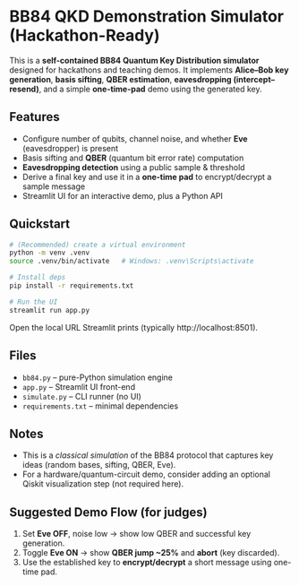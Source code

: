 # BB84 QKD Demonstration Simulator (Hackathon-Ready)

This is a **self-contained BB84 Quantum Key Distribution simulator** designed for hackathons and teaching demos.
It implements **Alice–Bob key generation**, **basis sifting**, **QBER estimation**, **eavesdropping (intercept–resend)**,
and a simple **one-time-pad** demo using the generated key.

## Features
- Configure number of qubits, channel noise, and whether **Eve** (eavesdropper) is present
- Basis sifting and **QBER** (quantum bit error rate) computation
- **Eavesdropping detection** using a public sample & threshold
- Derive a final key and use it in a **one-time pad** to encrypt/decrypt a sample message
- Streamlit UI for an interactive demo, plus a Python API

## Quickstart

```bash
# (Recommended) create a virtual environment
python -m venv .venv
source .venv/bin/activate   # Windows: .venv\Scripts\activate

# Install deps
pip install -r requirements.txt

# Run the UI
streamlit run app.py
```

Open the local URL Streamlit prints (typically http://localhost:8501).

## Files
- `bb84.py` – pure-Python simulation engine
- `app.py` – Streamlit UI front-end
- `simulate.py` – CLI runner (no UI)
- `requirements.txt` – minimal dependencies

## Notes
- This is a *classical simulation* of the BB84 protocol that captures key ideas (random bases, sifting, QBER, Eve).
- For a hardware/quantum-circuit demo, consider adding an optional Qiskit visualization step (not required here).

## Suggested Demo Flow (for judges)
1. Set **Eve OFF**, noise low → show low QBER and successful key generation.
2. Toggle **Eve ON** → show **QBER jump ~25%** and **abort** (key discarded).
3. Use the established key to **encrypt/decrypt** a short message using one-time pad.
